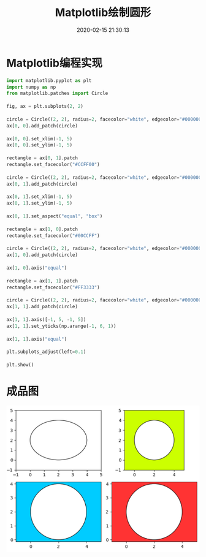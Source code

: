 ﻿---
title: Matplotlib绘制圆形
date: 2020-02-15 21:30:13
summary: 本文分享Matplotlib绘制圆形的过程。
tags:
- Python
- Matplotlib
categories:
- Python
---

# Matplotlib编程实现

```python
import matplotlib.pyplot as plt
import numpy as np
from matplotlib.patches import Circle

fig, ax = plt.subplots(2, 2)

circle = Circle((2, 2), radius=2, facecolor="white", edgecolor="#000000")
ax[0, 0].add_patch(circle)

ax[0, 0].set_xlim(-1, 5)
ax[0, 0].set_ylim(-1, 5)

rectangle = ax[0, 1].patch
rectangle.set_facecolor("#CCFF00")

circle = Circle((2, 2), radius=2, facecolor="white", edgecolor="#000000")
ax[0, 1].add_patch(circle)

ax[0, 1].set_xlim(-1, 5)
ax[0, 1].set_ylim(-1, 5)

ax[0, 1].set_aspect("equal", "box")

rectangle = ax[1, 0].patch
rectangle.set_facecolor("#00CCFF")

circle = Circle((2, 2), radius=2, facecolor="white", edgecolor="#000000")
ax[1, 0].add_patch(circle)

ax[1, 0].axis("equal")

rectangle = ax[1, 1].patch
rectangle.set_facecolor("#FF3333")

circle = Circle((2, 2), radius=2, facecolor="white", edgecolor="#000000")
ax[1, 1].add_patch(circle)

ax[1, 1].axis([-1, 5, -1, 5])
ax[1, 1].set_yticks(np.arange(-1, 6, 1))

ax[1, 1].axis("equal")

plt.subplots_adjust(left=0.1)

plt.show()
```

# 成品图

![](../../../images/软件开发/Python/Matplotlib绘制圆形/1.png)
